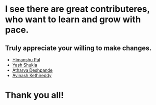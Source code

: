 # I see there are great contributeres, who want to learn and grow with pace.
## Truly appreciate your willing to make changes.
- [Himanshu Pal](https://github.com/TechnonHims)
- [Yash Shukla](https://github.com/Yash1256)
- [Atharva Deshpande](https://github.com/atharva01903)
- [Avinash Kethireddy](https://github.com/Avinashkethireddy)
# Thank you all!
